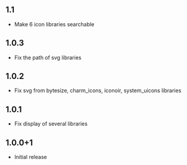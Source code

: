 ## 1.1

- Make 6 icon libraries searchable

## 1.0.3

- Fix the path of svg libraries

## 1.0.2

- Fix svg from bytesize, charm_icons, iconoir, system_uicons libraries

## 1.0.1

- Fix display of several libraries

## 1.0.0+1

- Initial release

